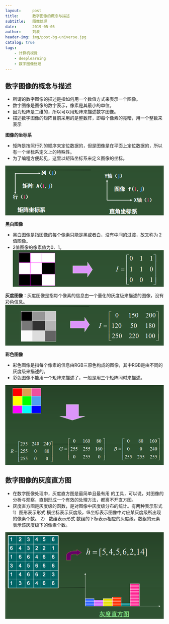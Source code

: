 ```yaml
---
layout:     post
title:      数字图像的概念与描述
subtitle:   图像处理
date:       2019-05-05
author:     刘浪
header-img: img/post-bg-universe.jpg
catalog: true
tags:
    - 计算机视觉
    - deeplearning
    - 数字图像处理
---
```

<head>
    <script src="https://cdn.mathjax.org/mathjax/latest/MathJax.js?config=TeX-AMS-MML_HTMLorMML" type="text/javascript"></script>
    <script type="text/x-mathjax-config">
        MathJax.Hub.Config({
            tex2jax: {
            skipTags: ['script', 'noscript', 'style', 'textarea', 'pre'],
            inlineMath: [['$','$']]
            }
        });
    </script>
</head>

## 数字图像的概念与描述

+ 所谓的数字图像的描述是指如何用一个数值方式来表示一个图像。
+ 数字图像是图像的数字表示，像素是其最小的单位。
+ 因为矩阵是二维的，所以可以用矩阵来描述数字图像。
+ 描述数字图像的矩阵目前采用的是整数阵，即每个像素的亮暗，用一个整数来表示

**图像的坐标系**
+ 矩阵是按照行列的顺序来定位数据的，但是图像是在平面上定位数据的，所以有一个坐标系定义上的特殊性。
+ 为了编程方便起见，这里以矩阵坐标系来定义图像的坐标。

![avatar](/img/image_process/line.png)

**黑白图像**
+ 黑白图像是指图像的每个像素只能是黑或者白，没有中间的过渡，故又称为２值图像。
+ 2值图像的像素值为0、1。
![avatar](/img/image_process/2.png)

**灰度图像**：灰度图像是指每个像素的信息由一个量化的灰度级来描述的图像，没有彩色信息。
![avatar](/img/image_process/3.png)

**彩色图像**
+ 彩色图像是指每个像素的信息由RGB三原色构成的图像，其中RGB是由不同的灰度级来描述的。
+ 彩色图像不能用一个矩阵来描述了，一般是用三个矩阵同时来描述。

![avatar](/img/image_process/4.png)

## 数字图像的灰度直方图

+ 在数字图像处理中，灰度直方图是最简单且最有用 的工具，可以说，对图像的分析与观察，直到形成一个有效的处理方法，都离不开直方图。
+ 灰度直方图是灰度级的函数，是对图像中灰度级分布的统计。有两种表示形式
1）图形表示形式
      横坐标表示灰度级，纵坐标表示图像中对应某灰度级所出现的像素个数。
2） 数组表示形式
       数组的下标表示相应的灰度级，数组的元素表示该灰度级下的像素个数。

![avatar](/img/image_process/5.png)
